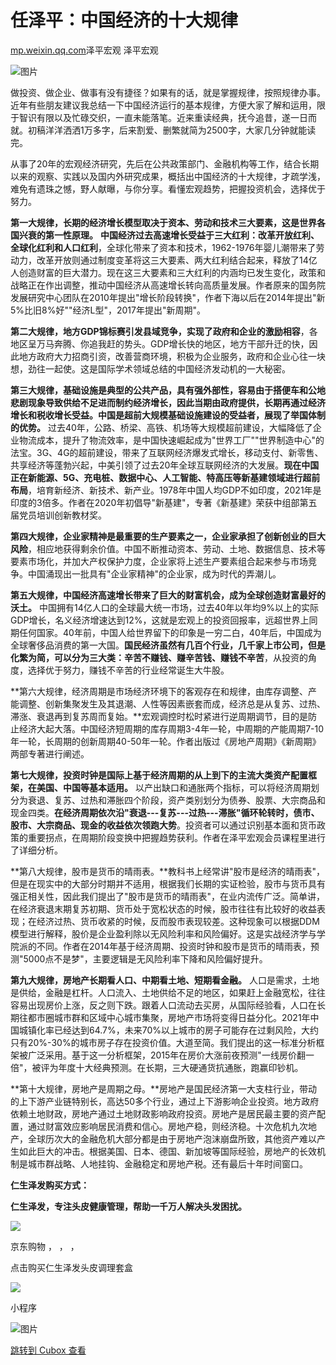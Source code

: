 任泽平：中国经济的十大规律
=============

[mp.weixin.qq.com](http://mp.weixin.qq.com/s?__biz=Mzg3NzYwMzU1MQ==&mid=2247559267&idx=1&sn=d2091f48b5f158a11b5ee0a3116916e4&chksm=cf23d7d3f8545ec551cdd78ce953e7faa51f8ad74966159794d23494283aa0fd8b8f11157fa3&mpshare=1&scene=1&srcid=0630dBsnZqMT18Dwu4e401pA&sharer_sharetime=1688086937812&sharer_shareid=c58007142b3c8dd4da3163f5c61d6b7b#rd)泽平宏观 泽平宏观

![图片](https://image.cubox.pro/article/2023050811083139688/36708.jpg?imageMogr2/quality/90/ignore-error/1)

做投资、做企业、做事有没有捷径？如果有的话，就是掌握规律，按照规律办事。近年有些朋友建议我总结一下中国经济运行的基本规律，方便大家了解和运用，限于智识有限以及忙碌交织，一直未能落笔。近来重读经典，抚今追昔，遂一日而就。初稿洋洋洒洒1万多字，后来割爱、删繁就简为2500字，大家几分钟就能读完。

从事了20年的宏观经济研究，先后在公共政策部门、金融机构等工作，结合长期以来的观察、实践以及国内外研究成果，概括出中国经济的十大规律，才疏学浅，难免有遗珠之憾，野人献曝，与你分享。看懂宏观趋势，把握投资机会，选择优于努力。

**第一大规律，长期的经济增长模型取决于资本、劳动和技术三大要素，这是世界各国兴衰的第一性原理。** **中国经济过去高速增长受益于三大红利：改革开放红利、全球化红利和人口红利**，全球化带来了资本和技术，1962-1976年婴儿潮带来了劳动力，改革开放则通过制度变革将这三大要素、两大红利结合起来，释放了14亿人创造财富的巨大潜力。现在这三大要素和三大红利的内涵均已发生变化，政策和战略正在作出调整，推动中国经济从高速增长转向高质量发展。作者原来的国务院发展研究中心团队在2010年提出"增长阶段转换"，作者下海以后在2014年提出"新5%比旧8%好""经济L型"，2017年提出"新周期"。

**第二大规律，地方GDP锦标赛引发县域竞争，实现了政府和企业的激励相容**，各地区呈万马奔腾、你追我赶的势头。GDP增长快的地区，地方干部升迁的快，因此地方政府大力招商引资，改善营商环境，积极为企业服务，政府和企业心往一块想，劲往一起使。这是国际学术领域总结的中国经济发动机的一大秘密。

**第三大规律，基础设施是典型的公共产品，具有强外部性，容易由于搭便车和公地悲剧现象导致供给不足进而制约经济增长，因此当期由政府提供，长期再通过经济增长和税收增长受益。中国是超前大规模基础设施建设的受益者，展现了举国体制的优势。** 过去40年，公路、桥梁、高铁、机场等大规模超前建设，大幅降低了企业物流成本，提升了物流效率，是中国快速崛起成为"世界工厂""世界制造中心"的法宝。3G、4G的超前建设，带来了互联网经济爆发式增长，移动支付、新零售、共享经济等蓬勃兴起，中美引领了过去20年全球互联网经济的大发展。**现在中国正在新能源、5G、充电桩、数据中心、人工智能、特高压等新基建领域进行超前布局**，培育新经济、新技术、新产业。1978年中国人均GDP不如印度，2021年是印度的3倍多。作者在2020年初倡导"新基建"，专著《新基建》荣获中组部第五届党员培训创新教材奖。

**第四大规律，企业家精神是最重要的生产要素之一，企业家承担了创新创业的巨大风险**，相应地获得剩余价值。中国不断推动资本、劳动、土地、数据信息、技术等要素市场化，并加大产权保护力度，企业家将上述生产要素组合起来参与市场竞争。中国涌现出一批具有"企业家精神"的企业家，成为时代的弄潮儿。

**第五大规律，中国经济高速增长带来了巨大的财富机会，成为全球创造财富最好的沃土。** 中国拥有14亿人口的全球最大统一市场，过去40年以年均9%以上的实际GDP增长，名义经济增速达到12%，这就是宏观上的投资回报率，远超世界上同期任何国家。40年前，中国人给世界留下的印象是一穷二白，40年后，中国成为全球奢侈品消费的第一大国。**国民经济虽然有几百个行业，几千家上市公司，但是化繁为简，可以分为三大类：辛苦不赚钱、赚辛苦钱、赚钱不辛苦**，从投资的角度，选择优于努力，赚钱不辛苦的行业经常诞生大牛股。

**第六大规律，经济周期是市场经济环境下的客观存在和规律，由库存调整、产能调整、创新集聚发生及其退潮、人性等因素嵌套而成，经济总是从复苏、过热、滞涨、衰退再到复苏周而复始。**宏观调控时松时紧进行逆周期调节，目的是防止经济大起大落。中国经济短周期的库存周期3-4年一轮，中周期的产能周期7-10年一轮，长周期的创新周期40-50年一轮。作者出版过《房地产周期》《新周期》两部专著进行阐述。

**第七大规律，投资时钟是国际上基于经济周期的从上到下的主流大类资产配置框架，在美国、中国等基本适用。** 以产出缺口和通胀两个指标，可以将经济周期划分为衰退、复苏、过热和滞胀四个阶段，资产类别划分为债券、股票、大宗商品和现金四类。**在经济周期依次沿"衰退---复苏---过热---滞胀"循环轮转时，债市、股市、大宗商品、现金的收益依次领跑大势**。投资者可以通过识别基本面和货币政策的重要拐点，在周期阶段变换中把握趋势获利。作者在泽平宏观会员课程里进行了详细分析。

**第八大规律，股市是货币的晴雨表。**教科书上经常讲"股市是经济的晴雨表"，但是在现实中的大部分时期并不适用，根据我们长期的实证检验，股市与货币具有强正相关性，因此我们提出了"股市是货币的晴雨表"，在业内流传广泛。简单讲，在经济衰退末期复苏初期、货币处于宽松状态的时候，股市往往有比较好的收益表现；在经济过热、货币收紧的时候，反而股市表现较差。这种现象可以根据DDM模型进行解释，股价是企业盈利除以无风险利率和风险偏好。这是实战经济学与学院派的不同。作者在2014年基于经济周期、投资时钟和股市是货币的晴雨表，预测"5000点不是梦"，主要逻辑是无风险利率下降和风险偏好提升。

**第九大规律，房地产长期看人口、中期看土地、短期看金融。** 人口是需求，土地是供给，金融是杠杆。人口流入、土地供给不足的地区，如果赶上金融宽松，往往容易出现房价上涨，反之则下跌。跟着人口流动去买房，从国际经验看，人口在长期往都市圈城市群和区域中心城市集聚，房地产市场将变得日益分化。2021年中国城镇化率已经达到64.7%，未来70%以上城市的房子可能存在过剩风险，大约只有20%-30%的城市房子存在投资价值。大道至简。我们提出的这一标准分析框架被广泛采用。基于这一分析框架，2015年在房价大涨前夜预测"一线房价翻一倍"，被评为年度十大经典预测。在长期，三大硬通货抗通胀，跑赢印钞机。

**第十大规律，房地产是周期之母。**房地产是国民经济第一大支柱行业，带动的上下游产业链特别长，高达50多个行业，通过上下游影响企业投资。地方政府依赖土地财政，房地产通过土地财政影响政府投资。房地产是居民最主要的资产配置，通过财富效应影响居民消费和信心。房地产稳，则经济稳。十次危机九次地产，全球历次大的金融危机大部分都是由于房地产泡沫崩盘所致，其他资产难以产生如此巨大的冲击。根据美国、日本、德国、新加坡等国际经验，房地产的长效机制是城市群战略、人地挂钩、金融稳定和房地产税。还有最后十年时间窗口。

******仁生泽发购买方式：******

********仁生泽发，专注头皮健康管理，帮助一千万人解决头发困扰。********

![](https://image.cubox.pro/article/2023051909504391877/58020.jpg)

京东购物 ， ， ，

点击购买仁生泽发头皮调理套盒

![](https://image.cubox.pro/cardImg/2023091608434195032/16794.jpg?imageMogr2/quality/90/ignore-error/1)

小程序

![图片](https://image.cubox.pro/article/2022051607584915567/97727.jpg?imageMogr2/quality/90/ignore-error/1)

[跳转到 Cubox 查看](https://cubox.pro/my/card?id=7074261517746571591)
